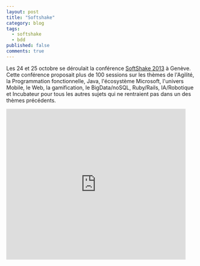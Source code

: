 ```yaml
---
layout: post
title: "Softshake"
category: blog
tags:
  - softshake
  - bdd
published: false
comments: true
---
```


Les 24 et 25 octobre se déroulait la conférence [SoftShake 2013](http://soft-shake.ch/2013/fr/conference/program.html) à Genève. Cette conférence proposait plus de 100 sessions sur les thèmes de l'Agilité, la Programmation fonctionnelle, Java, l'écosystème Microsoft, l'univers Mobile, le Web, la gamification, le BigData/noSQL, Ruby/Rails, IA/Robotique et Incubateur pour tous les autres sujets qui ne rentraient pas dans un des thèmes précédents.

<iframe src="http://www.slideshare.net/slideshow/embed_code/27861639" width="476" height="400" frameborder="0" marginwidth="0" marginheight="0" scrolling="no"></iframe>
